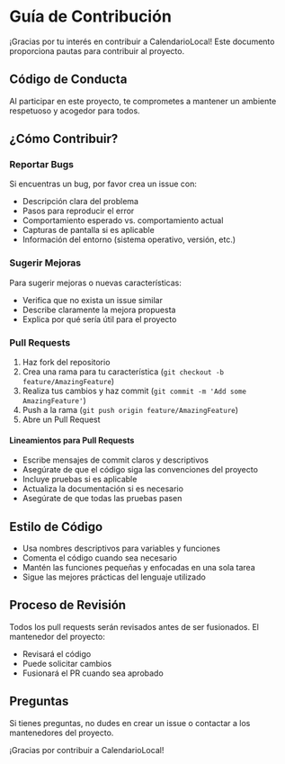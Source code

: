 # Guía de Contribución

¡Gracias por tu interés en contribuir a CalendarioLocal! Este documento proporciona pautas para contribuir al proyecto.

## Código de Conducta

Al participar en este proyecto, te comprometes a mantener un ambiente respetuoso y acogedor para todos.

## ¿Cómo Contribuir?

### Reportar Bugs

Si encuentras un bug, por favor crea un issue con:
- Descripción clara del problema
- Pasos para reproducir el error
- Comportamiento esperado vs. comportamiento actual
- Capturas de pantalla si es aplicable
- Información del entorno (sistema operativo, versión, etc.)

### Sugerir Mejoras

Para sugerir mejoras o nuevas características:
- Verifica que no exista un issue similar
- Describe claramente la mejora propuesta
- Explica por qué sería útil para el proyecto

### Pull Requests

1. Haz fork del repositorio
2. Crea una rama para tu característica (`git checkout -b feature/AmazingFeature`)
3. Realiza tus cambios y haz commit (`git commit -m 'Add some AmazingFeature'`)
4. Push a la rama (`git push origin feature/AmazingFeature`)
5. Abre un Pull Request

#### Lineamientos para Pull Requests

- Escribe mensajes de commit claros y descriptivos
- Asegúrate de que el código siga las convenciones del proyecto
- Incluye pruebas si es aplicable
- Actualiza la documentación si es necesario
- Asegúrate de que todas las pruebas pasen

## Estilo de Código

- Usa nombres descriptivos para variables y funciones
- Comenta el código cuando sea necesario
- Mantén las funciones pequeñas y enfocadas en una sola tarea
- Sigue las mejores prácticas del lenguaje utilizado

## Proceso de Revisión

Todos los pull requests serán revisados antes de ser fusionados. El mantenedor del proyecto:
- Revisará el código
- Puede solicitar cambios
- Fusionará el PR cuando sea aprobado

## Preguntas

Si tienes preguntas, no dudes en crear un issue o contactar a los mantenedores del proyecto.

¡Gracias por contribuir a CalendarioLocal!
